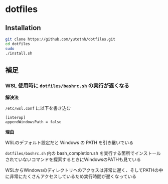 # dotfiles

## Installation

```bash
git clone https://github.com/yutotnh/dotfiles.git
cd dotfiles
sudo
./install.sh
```

## 補足

### WSL 使用時に `dotfiles/bashrc.sh` の実行が遅くなる

__解決法__

`/etc/wsl.conf` に以下を書き込む

```text:/etc/wsl.comf
[interop]
appendWindowsPath = false
```

__理由__

WSLのデフォルト設定だと Windows の PATH を引き継いでいる

`dotfiles/bashrc.sh` 内の bash_completion.sh を実行する箇所でインストールされていないコマンドを探索するときにWindowsのPATHも見ている

WSLからWindowsのディレクトリへのアクセスは非常に遅く、そしてPATHの中に非常にたくさんアクセスしているため実行時間が遅くなっている
